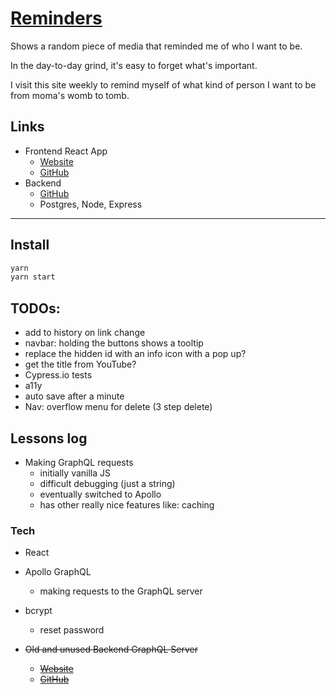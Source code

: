 # [Reminders](https://fullchee-reminders.netlify.app/)

Shows a random piece of media that reminded me of who I want to be.

In the day-to-day grind, it's easy to forget what's important.

I visit this site weekly to remind myself of what kind of person I want to be from moma's womb to tomb.

## Links

- Frontend React App
  - [Website](https://fullchee-values.netlify.com/)
  - [GitHub](https://github.com/Fullchee/values-client)
- Backend
  - [GitHub](https://github.com/Fullchee/reminders-backend)
  - Postgres, Node, Express

---

## Install

```bash
yarn
yarn start
```

## TODOs:

- add to history on link change
- navbar: holding the buttons shows a tooltip
- replace the hidden id with an info icon with a pop up?
- get the title from YouTube?
- Cypress.io tests
- a11y
- auto save after a minute
- Nav: overflow menu for delete (3 step delete)

## Lessons log

- Making GraphQL requests
  - initially vanilla JS
  - difficult debugging (just a string)
  - eventually switched to Apollo
  - has other really nice features like: caching

### Tech

- React
- Apollo GraphQL
  - making requests to the GraphQL server
- bcrypt
  - reset password


- ~~Old and unused Backend GraphQL Server~~
  - ~~[Website](https://fullchee-values-backend.herokuapp.com/)~~
  - ~~[GitHub](https://github.com/Fullchee/values-backend)~~

